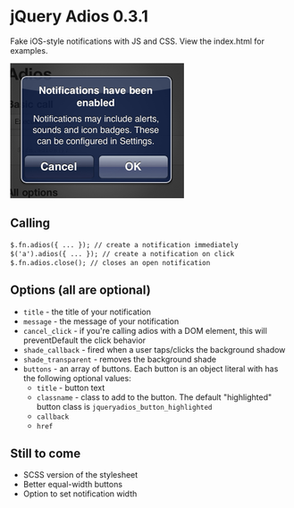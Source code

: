 # jQuery Adios 0.3.1

Fake iOS-style notifications with JS and CSS. View the index.html for examples.

<img src="http://github.com/averyvery/jquery.adios/raw/master/assets/screenshot.png" />

## Calling

	$.fn.adios({ ... }); // create a notification immediately
	$('a').adios({ ... }); // create a notification on click
	$.fn.adios.close(); // closes an open notification

## Options (all are optional)

- <code>title</code> - the title of your notification
- <code>message</code> - the message of your notification
- <code>cancel_click</code> - if you're calling adios with a DOM element, this will preventDefault the click behavior
- <code>shade_callback</code> - fired when a user taps/clicks the background shadow
- <code>shade_transparent</code> - removes the background shade
- <code>buttons</code> - an array of buttons. Each button is an object literal with has the following optional values:
	* <code>title</code> - button text
	* <code>classname</code> - class to add to the button. The default "highlighted" button class is <code>jqueryadios_button_highlighted</code>
	* <code>callback</code> 
	* <code>href</code>


## Still to come

- SCSS version of the stylesheet
- Better equal-width buttons
- Option to set notification width
